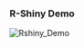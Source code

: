 ### R-Shiny Demo
![Rshiny_Demo](https://user-images.githubusercontent.com/29684281/177753060-3b01057d-e711-4a42-9106-7d2cec58ea29.png)
